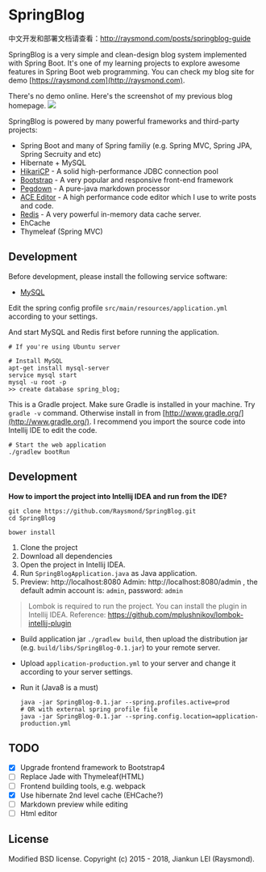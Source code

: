 SpringBlog
=====

中文开发和部署文档请查看：http://raysmond.com/posts/springblog-guide

SpringBlog is a very simple and clean-design blog system implemented with Spring Boot.
It's one of my learning projects to explore awesome features in Spring Boot web programming. You can check my blog 
site for demo [https://raysmond.com](http://raysmond.com).

There's no demo online. Here's the screenshot of my previous blog homepage.
![](http://7b1fa0.com1.z0.glb.clouddn.com/screencapture-blog-raysmond-8080-1480663084590.png)

SpringBlog is powered by many powerful frameworks and third-party projects:

- Spring Boot and many of Spring familiy (e.g. Spring MVC, Spring JPA, Spring Secruity and etc)
- Hibernate + MySQL
- [HikariCP](https://github.com/brettwooldridge/HikariCP) - A solid high-performance JDBC connection pool
- [Bootstrap](https://getbootstrap.com) - A very popular and responsive front-end framework
- [Pegdown](https://github.com/sirthias/pegdown) - A pure-java markdown processor
- [ACE Editor](http://ace.c9.io/) - A high performance code editor which I use to write posts and code.
- [Redis](http://redis.io/) - A very powerful in-memory data cache server.
- EhCache
- Thymeleaf (Spring MVC)

## Development

Before development, please install the following service software:

- [MySQL](https://www.mysql.com)

Edit the spring config profile `src/main/resources/application.yml` according to your settings.

And start MySQL and Redis first before running the application.

```
# If you're using Ubuntu server

# Install MySQL
apt-get install mysql-server
service mysql start
mysql -u root -p
>> create database spring_blog;
```

This is a Gradle project. Make sure Gradle is installed in your machine.
Try `gradle -v` command. Otherwise install in from [http://www.gradle.org/](http://www.gradle.org/).
I recommend you import the source code into Intellij IDE to edit the code.

```
# Start the web application
./gradlew bootRun
```

## Development

**How to import the project into Intellij IDEA and run from the IDE?**

```
git clone https://github.com/Raysmond/SpringBlog.git 
cd SpringBlog

bower install 
```

1. Clone the project
2. Download all dependencies
3. Open the project in Intellij IDEA.
4. Run `SpringBlogApplication.java` as Java application.
5. Preview: http://localhost:8080
    Admin: http://localhost:8080/admin , the default admin account is: `admin`, password: `admin`


> Lombok is required to run the project. You can install the plugin in Intellij IDEA.
> Reference: https://github.com/mplushnikov/lombok-intellij-plugin


- Build application jar `./gradlew build`, then upload the distribution jar (e.g. `build/libs/SpringBlog-0.1.jar`) to your remote server.
- Upload `application-production.yml` to your server and change it according to your server settings.
- Run it (Java8 is a must)

  ```
  java -jar SpringBlog-0.1.jar --spring.profiles.active=prod
  # OR with external spring profile file
  java -jar SpringBlog-0.1.jar --spring.config.location=application-production.yml
  ```

## TODO

- [x] Upgrade frontend framework to Bootstrap4
- [ ] Replace Jade with Thymeleaf(HTML)
- [ ] Frontend building tools, e.g. webpack
- [x] Use hibernate 2nd level cache (EHCache?)
- [ ] Markdown preview while editing
- [ ] Html editor

## License
Modified BSD license. Copyright (c) 2015 - 2018, Jiankun LEI (Raysmond).
